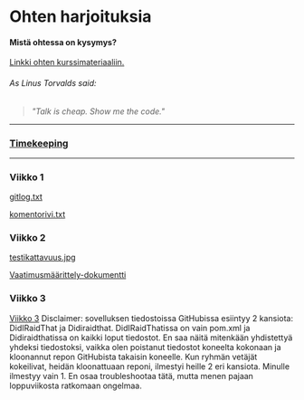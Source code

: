 # Ohten harjoituksia

#### Mistä ohtessa on kysymys?
[Linkki ohten kurssimateriaaliin.](https://github.com/mluukkai/ohjelmistotekniikka-kevat2019/)


###### As Linus Torvalds said:
> *"Talk is cheap. Show me the code."*

-----------------------------
### [Timekeeping](https://github.com/sinilandia/ohte2019/blob/master/Documentation/Timekeeping.md)
-----------------------------


### **Viikko 1**

[gitlog.txt](https://github.com/sinilandia/ot_viikko1/blob/master/laskarit/gitlog.txt)

[komentorivi.txt](https://github.com/sinilandia/ot_viikko1/blob/master/laskarit/komentorivi.txt)

### **Viikko 2**

[testikattavuus.jpg](https://github.com/sinilandia/ot_viikko1/blob/master/laskarit/viikko2/testikattavuus_Unicafe.png)

[Vaatimusmäärittely-dokumentti](https://github.com/sinilandia/ot_viikko1/blob/master/documentation/srs.md)

### **Viikko 3**
[Viikko 3](https://github.com/sinilandia/ot_viikko1/tree/master/laskarit/viikko3)
Disclaimer: sovelluksen tiedostoissa GitHubissa esiintyy 2 kansiota: DidIRaidThat ja Didiraidthat. DidIRaidThatissa on vain pom.xml ja Didiraidthatissa on kaikki loput tiedostot. En saa näitä mitenkään yhdistettyä yhdeksi tiedostoksi, vaikka olen poistanut tiedostot koneelta kokonaan ja kloonannut repon GitHubista takaisin koneelle. Kun ryhmän vetäjät kokeilivat, heidän kloonattuaan reponi, ilmestyi heille 2 eri kansiota. Minulle ilmestyy vain 1. En osaa troubleshootaa tätä, mutta menen pajaan loppuviikosta ratkomaan ongelmaa.
